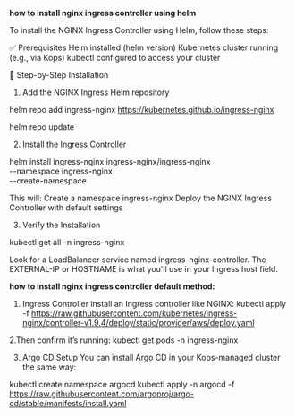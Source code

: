 **how to install nginx ingress controller using helm**

To install the NGINX Ingress Controller using Helm, follow these steps:

✅ Prerequisites
Helm installed (helm version)
Kubernetes cluster running (e.g., via Kops)
kubectl configured to access your cluster

🧭 Step-by-Step Installation
1. Add the NGINX Ingress Helm repository

helm repo add ingress-nginx https://kubernetes.github.io/ingress-nginx

helm repo update

2. Install the Ingress Controller

helm install ingress-nginx ingress-nginx/ingress-nginx \
  --namespace ingress-nginx \
  --create-namespace

This will:
Create a namespace ingress-nginx
Deploy the NGINX Ingress Controller with default settings

3. Verify the Installation

kubectl get all -n ingress-nginx

Look for a LoadBalancer service named ingress-nginx-controller. The EXTERNAL-IP or HOSTNAME is what you'll use in your Ingress host field.

**how to install nginx ingress controller default method:**
1. Ingress Controller
install an Ingress controller like NGINX:
kubectl apply -f https://raw.githubusercontent.com/kubernetes/ingress-nginx/controller-v1.9.4/deploy/static/provider/aws/deploy.yaml

2.Then confirm it’s running:
kubectl get pods -n ingress-nginx

3. Argo CD Setup
You can install Argo CD in your Kops-managed cluster the same way:

kubectl create namespace argocd
kubectl apply -n argocd -f https://raw.githubusercontent.com/argoproj/argo-cd/stable/manifests/install.yaml
